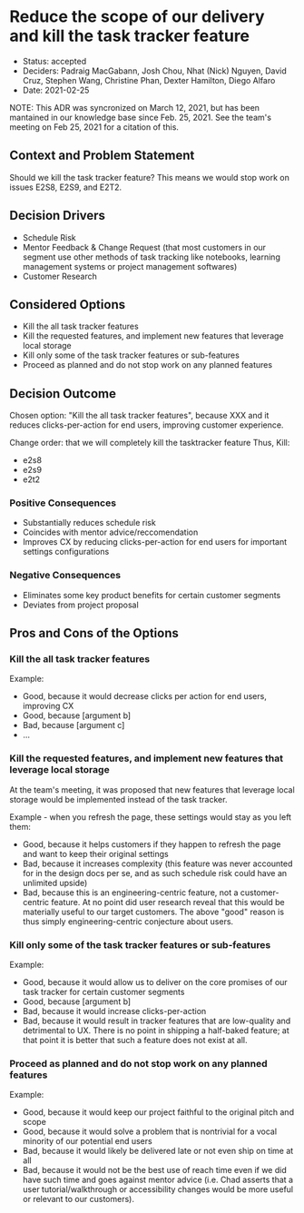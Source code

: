 # Reduce the scope of our delivery and kill the task tracker feature

* Status:  accepted
* Deciders: Padraig MacGabann, Josh Chou, Nhat (Nick) Nguyen, David Cruz, Stephen Wang, Christine Phan, Dexter Hamilton, Diego Alfaro
* Date: 2021-02-25

NOTE: This ADR was syncronized on March 12, 2021, but has been mantained in our knowledge base since Feb. 25, 2021. See the team's meeting on Feb 25, 2021 for a citation of this.

## Context and Problem Statement

Should we kill the task tracker feature? This means we would stop work on issues E2S8, E2S9, and E2T2.

## Decision Drivers <!-- optional -->

* Schedule Risk
* Mentor Feedback & Change Request (that most customers in our segment use other methods of task tracking like notebooks, learning management systems or project management softwares)
* Customer Research

## Considered Options

* Kill the all task tracker features
* Kill the requested features, and implement new features that leverage local storage
* Kill only some of the task tracker features or sub-features
* Proceed as planned and do not stop work on any planned features 

## Decision Outcome

Chosen option: "Kill the all task tracker features", because XXX and it reduces clicks-per-action for end users, improving customer experience. 

Change order:
that we will completely kill the tasktracker feature
Thus, Kill:
- e2s8
- e2s9
- e2t2

### Positive Consequences <!-- optional -->

* Substantially reduces schedule risk
* Coincides with mentor advice/reccomendation
* Improves CX by reducing clicks-per-action for end users for important settings configurations

### Negative Consequences <!-- optional -->

* Eliminates some key product benefits for certain customer segments
* Deviates from project proposal

## Pros and Cons of the Options <!-- optional -->

### Kill the all task tracker features

Example:
![]()

* Good, because it would decrease clicks per action for end users, improving CX
* Good, because [argument b]
* Bad, because [argument c]
* … <!-- numbers of pros and cons can vary -->

### Kill the requested features, and implement new features that leverage local storage

At the team's meeting, it was proposed that new features that leverage local storage would be implemented instead of the task tracker. 

Example - when you refresh the page, these settings would stay as you left them:
![]()

* Good, because it helps customers if they happen to refresh the page and want to keep their original settings
* Bad, because it increases complexity (this feature was never accounted for in the design docs per se, and as such schedule risk could have an unlimited upside)
* Bad, because this is an engineering-centric feature, not a customer-centric feature. At no point did user research reveal that this would be materially useful to our target customers. The above "good" reason is thus simply engineering-centric conjecture about users.

### Kill only some of the task tracker features or sub-features

Example:
![]()

* Good, because it would allow us to deliver on the core promises of our task tracker for certain customer segments
* Good, because [argument b]
* Bad, because it would increase clicks-per-action
* Bad, because it would result in tracker features that are low-quality and detrimental to UX. There is no point in shipping a half-baked feature; at that point it is better that such a feature does not exist at all.

### Proceed as planned and do not stop work on any planned features 

Example:
![]()

* Good, because it would keep our project faithful to the original pitch and scope
* Good, because it would solve a problem that is nontrivial for a vocal minority of our potential end users
* Bad, because it would likely be delivered late or not even ship on time at all
* Bad, because it would not be the best use of reach time even if we did have such time and goes against mentor advice (i.e. Chad asserts that a user tutorial/walkthrough or accessibility changes would be more useful or relevant to our customers).

